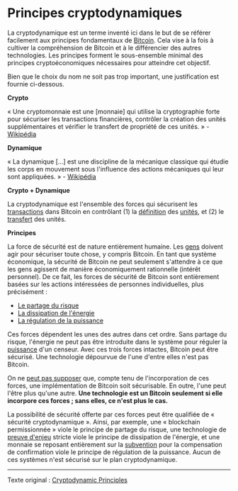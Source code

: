 Principes cryptodynamiques
==========================

La cryptodynamique est un terme inventé ici dans le but de se référer facilement aux principes fondamentaux de [Bitcoin](ch101-glossary.md#bitcoin). Cela vise à la fois à cultiver la compréhension de Bitcoin et à le différencier des autres technologies. Les principes forment le sous-ensemble minimal des principes cryptoéconomiques nécessaires pour atteindre cet objectif.

Bien que le choix du nom ne soit pas trop important, une justification est fournie ci-dessous.

**Crypto**

« Une cryptomonnaie est une [monnaie] qui utilise la cryptographie forte pour sécuriser les transactions financières, contrôler la création des unités supplémentaires et vérifier le transfert de propriété de ces unités. » - [Wikipédia](https://en.m.wikipedia.org/wiki/Cryptocurrency)

**Dynamique**

« La dynamique [...] est une discipline de la mécanique classique qui étudie les corps en mouvement sous l'influence des actions mécaniques qui leur sont appliquées. » - [Wikipédia](https://fr.wikipedia.org/wiki/Dynamique_(m%C3%A9canique))

**Crypto + Dynamique**

La cryptodynamique est l'ensemble des forces qui sécurisent les [transactions](ch101-glossary.md#transaction) dans Bitcoin en contrôlant (1) la [définition](ch101-glossary.md#validité) des [unités](ch101-glossary.md#unité), et (2) le [transfert](ch101-glossary.md#transfert) des unités.

**Principes**

La force de sécurité est de nature entièrement humaine. Les [gens](ch101-glossary.md#personne) doivent agir pour sécuriser toute chose, y compris Bitcoin. En tant que système économique, la sécurité de Bitcoin ne peut seulement s'attendre à ce que les gens agissent de manière économiquement rationnelle (intérêt personnel). De ce fait, les forces de sécurité de Bitcoin sont entièrement basées sur les actions intéressées de personnes individuelles, plus précisément :

* [Le partage du risque](ch016-risk-sharing-principle.md)
* [La dissipation de l'énergie](ch072-proof-of-stake-fallacy.md)
* [La régulation de la puissance](ch028-censorship-resistance-property.md)

Ces forces dépendent les unes des autres dans cet ordre. Sans partage du risque, l'énergie ne peut pas être introduite dans le système pour réguler la [puissance](ch101-glossary.md#pouvoir) d'un censeur. Avec ces trois forces intactes, Bitcoin peut être sécurisé. Une technologie dépourvue de l'une d'entre elles n'est pas Bitcoin.

On ne [peut pas supposer](ch004-axiom-of-resistance.md) que, compte tenu de l'incorporation de ces forces, une implémentation de Bitcoin soit sécurisable. En outre, l'une peut l'être plus qu'une autre. **Une technologie est un Bitcoin seulement si elle incorpore ces forces ; sans elles, ce n'est plus le cas.**

La possibilité de sécurité offerte par ces forces peut être qualifiée de « sécurité cryptodynamique ». Ainsi, par exemple, une « blockchain permissionnée » viole le principe de partage du risque, une technologie de [preuve d'enjeu](ch101-glossary.md#preuve-d-enjeu) stricte viole le principe de dissipation de l'énergie, et une monnaie se reposant entièrement sur la [subvention](ch101-glossary.md#subvention) pour la compensation de confirmation viole le principe de régulation de la puissance. Aucun de ces systèmes n'est sécurisé sur le plan cryptodynamique.

---

Texte original : [Cryptodynamic Principles](https://github.com/libbitcoin/libbitcoin-system/wiki/Cryptodynamic-Principles)